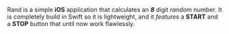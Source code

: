   Rand is a simple **iOS** application that calculates an ***8*** digit *random* number.
  It is completely build in Swift so it is lightweight, and it *features* a **START** and a **STOP** button that until now work flawlessly.
